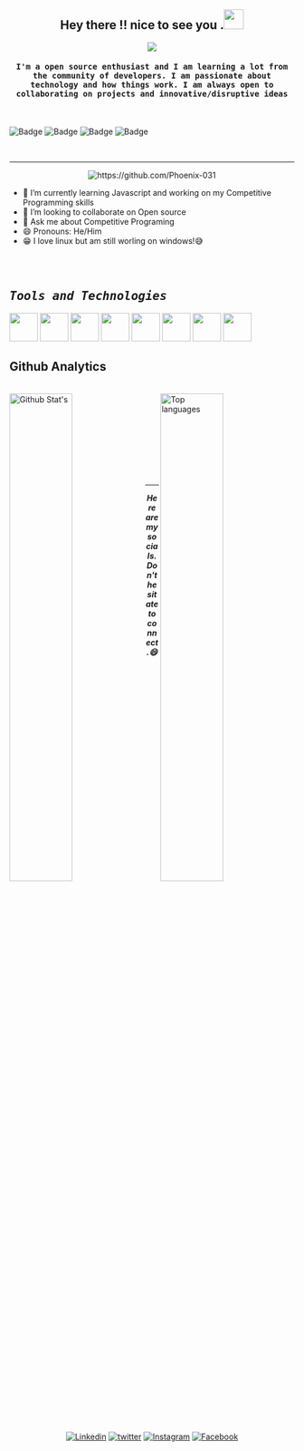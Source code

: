 <h2 align="center"> Hey there !! nice to see you .<img src="https://media.giphy.com/media/hvRJCLFzcasrR4ia7z/giphy.gif" width="35"></h2>

<p align="center">
  <a href="https://github.com/DenverCoder1/readme-typing-svg"><img src="https://readme-typing-svg.herokuapp.com?lines=Passionate+Computer+Science+Student;Life+Long+Learner;AI+ML+Enthusiast;Competitive+Programmer;Open+Source+Contributer;Always+Learning+New+Things&center=true&width=500&height=50"></a>
</p>

<h4 align="center"><samp>I'm a open source enthusiast and I am learning a lot from the community of developers. I am passionate about technology and how things work.
 I am always open to collaborating on projects and innovative/disruptive ideas</samp></h4>
 <br />
 
 <!--- All competitive programming profiles --->
 
 <p align="center">
 
 ![Badge](https://cp-logo.vercel.app/codechef/phoenix31?logo=true)
 ![Badge](https://cp-logo.vercel.app/codeforces/anonymous_2002?logo=true)
 ![Badge](https://cp-logo.vercel.app/atcoder/phoenix31?logo=true)
 ![Badge](https://cp-logo.vercel.app/leetcode/phoenix31?logo=true)
 
 </p>
 <br />
 
 ---
 
  <p align="center"><img src="https://komarev.com/ghpvc/?username=Phoenix-031" alt="https://github.com/Phoenix-031" /></p>
  
 - 🌱 I’m currently learning Javascript and working on my Competitive Programming skills
- 👯 I’m looking to collaborate on Open source
- 💬 Ask me about Competitive Programing
- 😄 Pronouns: He/Him
- 😁 I love linux but am still worling on windows!😅

<br />
<br />

<h2 align="left"><samp><i><b>Tools and Technologies</b></i></samp></h2>

 <p>
      <img width="50px" src="https://img.icons8.com/color/96/000000/c-plus-plus-logo.png"/>
      <img width="50px" src="https://img.icons8.com/color/96/000000/python--v1.png"/>
      <img width="50px" src="https://img.icons8.com/color/96/000000/git.png"/>
      <img width="50px" src="https://img.icons8.com/material-two-tone/96/000000/github.png"/>
      <img width="50px" src="https://img.icons8.com/color/96/000000/javascript--v2.png"/>
      <img width="50px" src="https://img.icons8.com/color/96/000000/visual-studio-code-2019.png"/>
      <img width="50px" src="https://img.icons8.com/color/96/000000/html-5--v1.png"/>
      <img width="50px" src="https://img.icons8.com/color/96/000000/linux--v2.png"/>
 
</p>
 
 <!--- Github anlytics --->
 
 <p>
<h2 align="left"><b>Github Analytics</b></h2>
 <br />
 
 <img align="left" width="47%" alt=" Github Stat's " src="https://github-readme-stats.vercel.app/api?username=Phoenix-031&theme=gruvbox&show_icons=true" /> 
 <img align="right" width="47%" alt=" Top languages" src="https://github-readme-stats.vercel.app/api/top-langs/?username=Phoenix-031&theme=nightowl" /> 
 
 <br /><br /><br /><br /><br /><br />
 </p>
<br />

<!--- Connect with me links --->
---
<p align="center"><b><i>Here are my socials.Don't hesitate to connect.😄 </i></b></p>

<p align="center">
 <a href="https://www.linkedin.com/in/debayan-pradhan-b138641b4/"><img alt=Linkedin src="https://img.shields.io/badge/linkedin-%230077B5.svg?logo=linkedin&logoColor=white" /></a>
 <a href="https://twitter.com/phoenix__31"><img alt="twitter" src="https://img.shields.io/badge/phoenix__31-%231DA1F2.svg?&logo=Twitter&logoColor=white" /></a>
 <a href="https://instagram.com/__anonymous___2002___"><img alt="Instagram" src="https://img.shields.io/badge/__anonymous___2002___-%23E4405F.svg?&logo=Instagram&logoColor=white" /></a>
 <a href="https://www.facebook.com/debayan.pradhan.3/"><img alt="Facebook" src="https://img.shields.io/badge/Facebook-%231877F2.svg?&logo=Facebook&logoColor=white" /></a>
 
</p>

<!--- All links mentioned here --->

[instagram]:https://instagram.com/__anonymous___2002___
[twitter]:https://twitter.com/phoenix__31
[linkedin]:https://www.linkedin.com/in/debayan-pradhan-b138641b4/
[facebook]:https://www.facebook.com/debayan.pradhan.3/
[codeforces]:(https://codeforces.com/profile/anonymous_2002)
[codechef]:(https://www.codechef.com/users/phoenix31)
[leetcode]:(https://leetcode.com/phoenix31/)
      
      

<!--- all stuff deleted but might be required in future 

<h2 align="left"><samp><i> -Developer and Competitive profiles...</i></samp></h2>

[<img align="left" src="https://github.com/Phoenix-031/Phoenix-031/blob/main/codeforces-seeklogo.com.svg" height="70" width="90" />][codeforces]
[<img align="left" src="https://github.com/Phoenix-031/Phoenix-031/blob/main/codechef.png" height="30" width="40" />][codechef]
[<img align="left" src="https://github.com/Phoenix-031/Phoenix-031/blob/main/LeetCode_logo_black.png" height="40" width="40" />][leetcode]  --->

